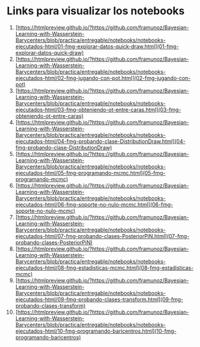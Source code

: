 # Links para visualizar los notebooks

1. [https://htmlpreview.github.io/?https://github.com/framunoz/Bayesian-Learning-with-Wasserstein-Barycenters/blob/practica/entregable/notebooks/notebooks-ejecutados-html/01-fmg-explorar-datos-quick-draw.html](01-fmg-explorar-datos-quick-draw)
2. [https://htmlpreview.github.io/?https://github.com/framunoz/Bayesian-Learning-with-Wasserstein-Barycenters/blob/practica/entregable/notebooks/notebooks-ejecutados-html/02-fmg-jugando-con-pot.html](02-fmg-jugando-con-pot)
3. [https://htmlpreview.github.io/?https://github.com/framunoz/Bayesian-Learning-with-Wasserstein-Barycenters/blob/practica/entregable/notebooks/notebooks-ejecutados-html/03-fmg-obteniendo-ot-entre-caras.html](03-fmg-obteniendo-ot-entre-caras)
4. [https://htmlpreview.github.io/?https://github.com/framunoz/Bayesian-Learning-with-Wasserstein-Barycenters/blob/practica/entregable/notebooks/notebooks-ejecutados-html/04-fmg-probando-clase-DistributionDraw.html](04-fmg-probando-clase-DistributionDraw)
5. [https://htmlpreview.github.io/?https://github.com/framunoz/Bayesian-Learning-with-Wasserstein-Barycenters/blob/practica/entregable/notebooks/notebooks-ejecutados-html/05-fmg-programando-mcmc.html](05-fmg-programando-mcmc)
6. [https://htmlpreview.github.io/?https://github.com/framunoz/Bayesian-Learning-with-Wasserstein-Barycenters/blob/practica/entregable/notebooks/notebooks-ejecutados-html/06-fmg-soporte-no-nulo-mcmc.html](06-fmg-soporte-no-nulo-mcmc)
7. [https://htmlpreview.github.io/?https://github.com/framunoz/Bayesian-Learning-with-Wasserstein-Barycenters/blob/practica/entregable/notebooks/notebooks-ejecutados-html/07-fmg-probando-clases-PosteriorPiN.html](07-fmg-probando-clases-PosteriorPiN)
8. [https://htmlpreview.github.io/?https://github.com/framunoz/Bayesian-Learning-with-Wasserstein-Barycenters/blob/practica/entregable/notebooks/notebooks-ejecutados-html/08-fmg-estadisticas-mcmc.html](08-fmg-estadisticas-mcmc)
9. [https://htmlpreview.github.io/?https://github.com/framunoz/Bayesian-Learning-with-Wasserstein-Barycenters/blob/practica/entregable/notebooks/notebooks-ejecutados-html/09-fmg-probando-clases-transform.html](09-fmg-probando-clases-transform)
10. [https://htmlpreview.github.io/?https://github.com/framunoz/Bayesian-Learning-with-Wasserstein-Barycenters/blob/practica/entregable/notebooks/notebooks-ejecutados-html/10-fmg-programando-baricentros.html](10-fmg-programando-baricentros)
